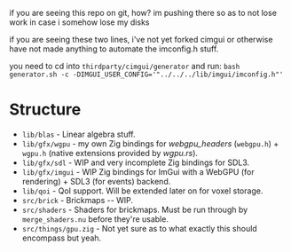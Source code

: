 if you are seeing this repo on git, how?
im pushing there so as to not lose work in case i somehow lose my disks

if you are seeing these two lines, i've not yet forked cimgui or otherwise have not made anything to automate the imconfig.h stuff.

you need to cd into `thirdparty/cimgui/generator` and run: `bash generator.sh -c -DIMGUI_USER_CONFIG='"../../../lib/imgui/imconfig.h"'`

# Structure

- `lib/blas` - Linear algebra stuff.
- `lib/gfx/wgpu` - my own Zig bindings for _webgpu\_headers_ (`webgpu.h`) + `wgpu.h` (native extensions provided by _wgpu.rs_).
- `lib/gfx/sdl` - WIP and very incomplete Zig bindings for SDL3.
- `lib/gfx/imgui` - WIP Zig bindings for ImGui with a WebGPU (for rendering) + SDL3 (for events) backend.
- `lib/qoi` - QoI support. Will be extended later on for voxel storage.
- `src/brick` - Brickmaps -- WIP.
- `src/shaders` - Shaders for brickmaps. Must be run through by `merge_shaders.nu` before they're usable.
- `src/things/gpu.zig` - Not yet sure as to what exactly this should encompass but yeah.

